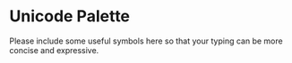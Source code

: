 # Unicode Palette
Please include some useful symbols here so that your typing can be more concise and expressive.